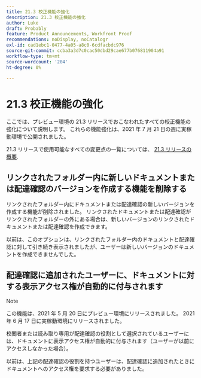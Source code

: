 ```yaml
---
title: 21.3 校正機能の強化
description: 21.3 校正機能の強化
author: Luke
draft: Probably
feature: Product Announcements, Workfront Proof
recommendations: noDisplay, noCatalogr
exl-id: cad1ebc1-0477-4a05-a8c0-6cdfacbdc976
source-git-commit: ccba3a3d7c0cac50dbd29cae677b076811904a91
workflow-type: tm+mt
source-wordcount: '204'
ht-degree: 0%

---
```


# 21.3 校正機能の強化

ここでは、プレビュー環境の 21.3 リリースでおこなわれたすべての校正機能の強化について説明します。 これらの機能強化は、2021 年 7 月 21 日の週に実稼動環境で公開されました。

21.3 リリースで使用可能なすべての変更点の一覧については、 [21.3 リリースの概要](../../../product-announcements/product-releases/21.3-release-activity/21-3-release-overview.md).

## リンクされたフォルダー内に新しいドキュメントまたは配達確認のバージョンを作成する機能を削除する

リンクされたフォルダー内にドキュメントまたは配達確認の新しいバージョンを作成する機能が削除されました。 リンクされたドキュメントまたは配達確認がリンクされたフォルダーの外にある場合は、新しいバージョンのリンクされたドキュメントまたは配達確認を作成できます。

以前は、このオプションは、リンクされたフォルダー内のドキュメントと配達確認に対して引き続き表示されましたが、ユーザーは新しいバージョンのドキュメントを作成できませんでした。

## 配達確認に追加されたユーザーに、ドキュメントに対する表示アクセス権が自動的に付与されます

>[!NOTE]
>
>この機能は、2021 年 5 月 20 日にプレビュー環境にリリースされました。 2021 年 6 月 17 日に実稼動環境にリリースされました。

校閲者または読み取り専用が配達確認の役割として選択されているユーザーには、ドキュメントに表示アクセス権が自動的に付与されます（ユーザーが以前にアクセスしなかった場合）。

以前は、上記の配達確認の役割を持つユーザーは、配達確認に追加されたときにドキュメントへのアクセス権を要求する必要がありました。

